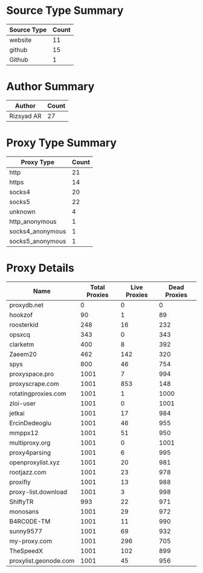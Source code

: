 # Source Type Summary

| Source Type | Count |
|-------------|-------|
| website | 11 |
| github | 15 |
| Github | 1 |


# Author Summary

| Author | Count |
|--------|-------|
| Rizsyad AR | 27 |


# Proxy Type Summary

| Proxy Type | Count |
|------------|-------|
| http | 21 |
| https | 14 |
| socks4 | 20 |
| socks5 | 22 |
| unknown | 4 |
| http_anonymous | 1 |
| socks4_anonymous | 1 |
| socks5_anonymous | 1 |


# Proxy Details

| Name | Total Proxies | Live Proxies | Dead Proxies |
|------|---------------|--------------|---------------|
| proxydb.net | 0 | 0 | 0 |
| hookzof | 90 | 1 | 89 |
| roosterkid | 248 | 16 | 232 |
| opsxcq | 343 | 0 | 343 |
| clarketm | 400 | 8 | 392 |
| Zaeem20 | 462 | 142 | 320 |
| spys | 800 | 46 | 754 |
| proxyspace.pro | 1001 | 7 | 994 |
| proxyscrape.com | 1001 | 853 | 148 |
| rotatingproxies.com | 1001 | 1 | 1000 |
| zloi-user | 1001 | 0 | 1001 |
| jetkai | 1001 | 17 | 984 |
| ErcinDedeoglu | 1001 | 46 | 955 |
| mmppx12 | 1001 | 51 | 950 |
| multiproxy.org | 1001 | 0 | 1001 |
| proxy4parsing | 1001 | 6 | 995 |
| openproxylist.xyz | 1001 | 20 | 981 |
| rootjazz.com | 1001 | 23 | 978 |
| proxifly | 1001 | 13 | 988 |
| proxy-list.download | 1001 | 3 | 998 |
| ShiftyTR | 993 | 22 | 971 |
| monosans | 1001 | 29 | 972 |
| B4RC0DE-TM | 1001 | 11 | 990 |
| sunny9577 | 1001 | 69 | 932 |
| my-proxy.com | 1001 | 296 | 705 |
| TheSpeedX | 1001 | 102 | 899 |
| proxylist.geonode.com | 1001 | 45 | 956 |
